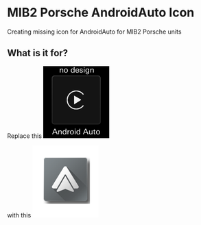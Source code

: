 # MIB2 Porsche AndroidAuto Icon
Creating missing icon for AndroidAuto for MIB2 Porsche units

## What is it for?
Replace this
![Missing AndroidAuto icon](https://github.com/mrfixpl/mib2-porsche-androidAuto-icon/blob/main/original/30/3000087.png?raw=true)

with this
![Custom AndroidAuto icon](https://github.com/mrfixpl/mib2-porsche-androidAuto-icon/blob/main/custom/30/3000087.png?raw=true)
